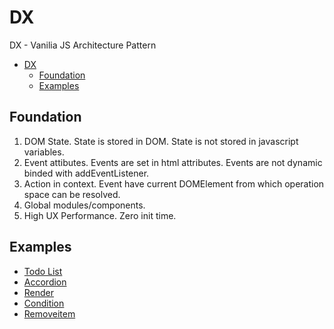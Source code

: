 # DX

DX - Vanilia JS Architecture Pattern

- [DX](#dx)
  - [Foundation](#foundation)
  - [Examples](#examples)

## Foundation

1. DOM State. State is stored in DOM. State is not stored in javascript variables.
2. Event attibutes. Events are set in html attributes. Events are not dynamic binded with addEventListener.
3. Action in context. Event have current DOMElement from which operation space can be resolved.
4. Global modules/components.
5. High UX Performance. Zero init time.

## Examples

- [Todo List](./example-todo-list.php)
- [Accordion](./example-accordion.php)
- [Render](./dx-render-example.php)
- [Condition](./dx-condition-example-select.php)
- [Removeitem](./dx-removeitem.php)
